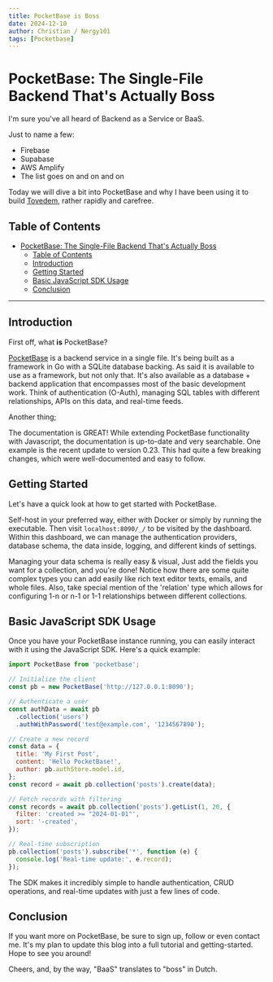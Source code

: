 ```yaml
---
title: PocketBase is Boss
date: 2024-12-10
author: Christian / Nergy101
tags: [Pocketbase]
---
```


# PocketBase: The Single-File Backend That's Actually Boss

I'm sure you've all heard of Backend as a Service or BaaS.

Just to name a few:

- Firebase
- Supabase
- AWS Amplify
- The list goes on and on and on

Today we will dive a bit into PocketBase and why I have been using it to build [Tovedem](https://tovedem.nergy.space), rather rapidly and carefree.

## Table of Contents

- [PocketBase: The Single-File Backend That's Actually Boss](#pocketbase-the-single-file-backend-thats-actually-boss)
  - [Table of Contents](#table-of-contents)
  - [Introduction](#introduction)
  - [Getting Started](#getting-started)
  - [Basic JavaScript SDK Usage](#basic-javascript-sdk-usage)
  - [Conclusion](#conclusion)

---

## Introduction

First off, what **is** PocketBase?

[PocketBase](https://pocketbase.io) is a backend service in a single file. It's being built as a framework in Go with a SQLite database backing. As said it is available to use as a framework, but not only that. It's also available as a database + backend application that encompasses most of the basic development work. Think of authentication (O-Auth), managing SQL tables with different relationships, APIs on this data, and real-time feeds.

Another thing;

The documentation is GREAT! While extending PocketBase functionality with Javascript, the documentation is up-to-date and very searchable. One example is the recent update to version 0.23. This had quite a few breaking changes, which were well-documented and easy to follow.

## Getting Started

Let's have a quick look at how to get started with PocketBase.

Self-host in your preferred way, either with Docker or simply by running the executable. Then visit `localhost:8090/_/` to be visited by the dashboard. Within this dashboard, we can manage the authentication providers, database schema, the data inside, logging, and different kinds of settings.

Managing your data schema is really easy & visual,
Just add the fields you want for a collection, and you're done! Notice how there are some quite complex types you can add easily like rich text editor texts, emails, and whole files. Also, take special mention of the 'relation' type which allows for configuring 1-n or n-1 or 1-1 relationships between different collections.

## Basic JavaScript SDK Usage

Once you have your PocketBase instance running, you can easily interact with it using the JavaScript SDK. Here's a quick example:

```javascript
import PocketBase from 'pocketbase';

// Initialize the client
const pb = new PocketBase('http://127.0.0.1:8090');

// Authenticate a user
const authData = await pb
  .collection('users')
  .authWithPassword('test@example.com', '1234567890');

// Create a new record
const data = {
  title: 'My First Post',
  content: 'Hello PocketBase!',
  author: pb.authStore.model.id,
};
const record = await pb.collection('posts').create(data);

// Fetch records with filtering
const records = await pb.collection('posts').getList(1, 20, {
  filter: 'created >= "2024-01-01"',
  sort: '-created',
});

// Real-time subscription
pb.collection('posts').subscribe('*', function (e) {
  console.log('Real-time update:', e.record);
});
```

The SDK makes it incredibly simple to handle authentication, CRUD operations, and real-time updates with just a few lines of code.

## Conclusion

If you want more on PocketBase, be sure to sign up, follow or even contact me. It's my plan to update this blog into a full tutorial and getting-started. Hope to see you around!

Cheers, and, by the way, "BaaS" translates to "boss" in Dutch.
